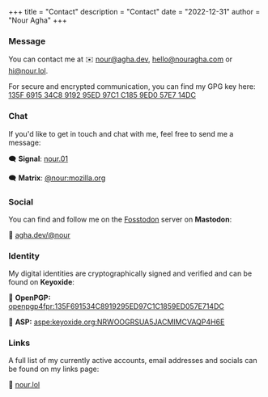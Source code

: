 +++
title = "Contact"
description = "Contact"
date = "2022-12-31"
author = "Nour Agha"
+++

### Message

You can contact me at ✉️ [nour@agha.dev](mailto:nour@agha.dev), [hello@nouragha.com](mailto:hello@nouragha.com) or [hi@nour.lol](mailto:hi@nour.lol).

For secure and encrypted communication, you can find my GPG key here: [135F 6915 34C8 9192 95ED 97C1 C185 9ED0 57E7 14DC](/gpg)

### Chat

If you'd like to get in touch and chat with me, feel free to send me a message:

🗨️ **Signal**: [nour.01](https://signal.agha.dev)

🗨️ **Matrix**: [@nour:mozilla.org](https://matrix.agha.dev)

### Social

You can find and follow me on the [Fosstodon](https://fosstodon.org) server on **Mastodon**:

👥 [agha.dev/@nour](https://agha.dev/@nour)

### Identity

My digital identities are cryptographically signed and verified and can be found on **Keyoxide**:

🔑 **OpenPGP:** [openpgp4fpr:135F691534C8919295ED97C1C1859ED057E714DC](https://keyoxide.org/openpgp4fpr:135F691534C8919295ED97C1C1859ED057E714DC)

🔑 **ASP:** [aspe:keyoxide.org:NRWOOGRSUA5JACMIMCVAQP4H6E](https://keyoxide.org/aspe:keyoxide.org:NRWOOGRSUA5JACMIMCVAQP4H6E)

### Links

A full list of my currently active accounts, email addresses and socials can be found on my links page:

🔗 [nour.lol](https://nour.lol)
